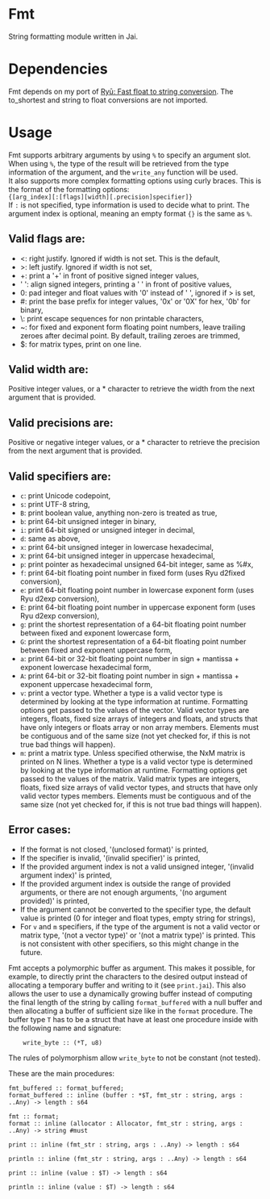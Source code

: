 # Fmt

String formatting module written in Jai.

# Dependencies
Fmt depends on my port of [Ryū: Fast float to string conversion](https://github.com/ostef/jai-ryu). The to_shortest and string to float conversions are not imported.

# Usage
Fmt supports arbitrary arguments by using `%` to specify an argument slot.
When using `%`, the type of the result will be retrieved from the type information of the argument, and the `write_any` function will be used.  
It also supports more complex formatting options using curly braces.
This is the format of the formatting options:  
`{[arg_index][:[flags][width][.precision]specifier]}`  
If `:` is not specified, type information is used to decide what to print. The argument index is optional, meaning an empty format `{}` is the same as `%`.

## Valid flags are:
* <: right justify. Ignored if width is not set. This is the default,
* \>: left justify. Ignored if width is not set,
* +: print a '+' in front of positive signed integer values,
* ' ': align signed integers, printing a ' ' in front of positive values,
* 0: pad integer and float values with '0' instead of ' ', ignored if > is set,
* #: print the base prefix for integer values, '0x' or '0X' for hex, '0b' for binary,
* \\: print escape sequences for non printable characters,
* ~: for fixed and exponent form floating point numbers, leave trailing zeroes after decimal point. By default, trailing zeroes are trimmed,
* $: for matrix types, print on one line.

## Valid width are:
Positive integer values, or a * character to retrieve the width from the next argument that is provided.

## Valid precisions are:
Positive or negative integer values, or a * character to retrieve the precision from the next argument that is provided.

## Valid specifiers are:
* `c`: print Unicode codepoint,
* `s`: print UTF-8 string,
* `B`: print boolean value, anything non-zero is treated as true,
* `b`: print 64-bit unsigned integer in binary,
* `i`: print 64-bit signed or unsigned integer in decimal,
* `d`: same as above,
* `x`: print 64-bit unsigned integer in lowercase hexadecimal,
* `X`: print 64-bit unsigned integer in uppercase hexadecimal,
* `p`: print pointer as hexadecimal unsigned 64-bit integer, same as %#x,
* `f`: print 64-bit floating point number in fixed form (uses Ryu d2fixed conversion),
* `e`: print 64-bit floating point number in lowercase exponent form (uses Ryu d2exp conversion),
* `E`: print 64-bit floating point number in uppercase exponent form (uses Ryu d2exp conversion),
* `g`: print the shortest representation of a 64-bit floating point number between fixed and exponent lowercase form,
* `G`: print the shortest representation of a 64-bit floating point number between fixed and exponent uppercase form,
* `a`: print 64-bit or 32-bit floating point number in sign + mantissa + exponent lowercase hexadecimal form,
* `A`: print 64-bit or 32-bit floating point number in sign + mantissa + exponent uppercase hexadecimal form,
* `v`: print a vector type. Whether a type is a valid vector type is determined by looking at the type information at runtime.
Formatting options get passed to the values of the vector.
Valid vector types are integers, floats, fixed size arrays of integers and floats, and structs that have only integers or floats array or non array members. Elements must be contiguous and of the same size (not yet checked for, if this is not true bad things will happen).
* `m`: print a matrix type. Unless specified otherwise, the NxM matrix is printed on N lines. Whether a type is a valid vector type is determined by looking at the type information at runtime.
Formatting options get passed to the values of the matrix.
Valid matrix types are integers, floats, fixed size arrays of valid vector types, and structs that have only valid vector types members. Elements must be contiguous and of the same size (not yet checked for, if this is not true bad things will happen).

## Error cases:
* If the format is not closed, '(unclosed format)' is printed,
* If the specifier is invalid, '(invalid specifier)' is printed,
* If the provided argument index is not a valid unsigned integer, '(invalid argument index)' is printed,
* If the provided argument index is outside the range of provided arguments, or there are not enough arguments, '(no argument provided)' is printed,
* If the argument cannot be converted to the specifier type, the default value is printed (0 for integer and float types, empty string for strings),
* For `v` and `m` specifiers, if the type of the argument is not a valid vector or matrix type, '(not a vector type)' or '(not a matrix type)' is printed. This is not consistent with other specifiers, so this might change in the future.

Fmt accepts a polymorphic buffer as argument.
This makes it possible, for example, to directly print the characters to the desired output instead of allocating a temporary buffer and writing to it (see `print.jai`).
This also allows the user to use a dynamically growing buffer instead of computing the final length of the string by calling `format_buffered` with a null buffer and then allocating a buffer of sufficient size like in the `format` procedure.
The buffer type `T` has to be a struct that have at least one procedure inside with the following name and signature:
```jai
	write_byte :: (*T, u8)
```
The rules of polymorphism allow `write_byte` to not be constant (not tested).

These are the main procedures:
```jai
fmt_buffered :: format_buffered;
format_buffered :: inline (buffer : *$T, fmt_str : string, args : ..Any) -> length : s64
```
```jai
fmt :: format;
format :: inline (allocator : Allocator, fmt_str : string, args : ..Any) -> string #must
```
```jai
print :: inline (fmt_str : string, args : ..Any) -> length : s64
```
```jai
println :: inline (fmt_str : string, args : ..Any) -> length : s64
```
```jai
print :: inline (value : $T) -> length : s64
```
```jai
println :: inline (value : $T) -> length : s64
```
